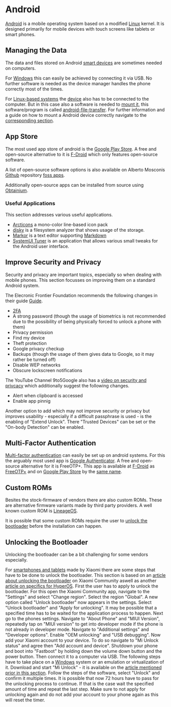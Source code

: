 # Android

[Android](https://www.android.com/) is a mobile operating system based on a modified
[Linux](/wiki/linux.md) kernel.
It is designed primarily for mobile devices with touch screens like tablets or smart phones.

## Managing the Data

The data and files stored on Android
[smart devices](/wiki/smart_device.md#smartphones-and-tablet-computers) are sometimes needed on
computers.

For [Windows](/wiki/windows.md) this can easily be achieved by connecting it via USB.
No further software is needed as the device manager handles the phone correctly most of the times.

For [Linux-based systems](/wiki/linux.md) the
[device](/wiki/smart_device.md#smartphones-and-tablet-computers) also has to be connected to the
computer.
But in this case also a software is needed to [mount it](/wiki/linux/disk-management.md#mounting),
this software/program is called [android-file-transfer](/wiki/linux/android-file-transfer.md).
For further information and a guide on how to mount a Android device correctly navigate to the
[corresponding section](/wiki/linux/android-file-transfer.md#mounting-and-unmounting-android-device).

## App Store

The most used app store of android is the [Google Play Store](https://play.google.com/).
A free and open-source alternative to it is [F-Droid](/wiki/android/f-droid.md) which only features
open-source software.

A list of open-source software options is also available on Alberto Mosconis
[Github](/wiki/git_%28general%29.md#server-with-web-interface) repository
[foss apps](https://github.com/albertomosconi/foss-apps/tree/main).

Additionally open-source apps can be installed from source using
[Obtainium](https://github.com/ImranR98/Obtainium).

### Useful Applications

This section addresses various useful applications.

- [Arcticons](https://github.com/Donnnno/Arcticons) a mono-color line-based icon pack
- [disky](https://github.com/newhinton/disky) is a filesystem analyzer that shows usage of the
  storage.
- [Markor](https://github.com/gsantner/markor) is a text editor supporting
  [Markdown](/wiki/markup_language.md)
- [SystemUI Tuner](https://play.google.com/store/apps/details?id=com.zacharee1.systemuituner) is an
  application that allows various small tweaks for the Android user interface.

## Improve Security and Privacy

Security and privacy are important topics, especially so when dealing with mobile phones.
This section focusses on improving them on a standard Android system.

The Elecronic Frontier Foundation recommends the following changes in their guide 
[Guide](https://ssd.eff.org/module/how-to-get-to-know-android-privacy-and-security-settings).

- [2FA](#multi-factor-authentication)
- A strong password (though the usage of biometrics is not recommended due to the possibility of
  being physically forced to unlock a phone with them)
- Privacy permission
- Find my device
- Theft protection
- Google privacy checkup
- Backups (though the usage of them gives data to Google, so it may rather be turned off)
- Disable WEP networks
- Obscure lockscreen notifications

The YouTube Channel 9to5Google also has a 
[video on security and privcacy](https://www.youtube.com/watch?v=eswIeNxSIqo) which additionally
suggest the following changes.

- Alert when clipboard is accessed
- Enable app pinnig

Another option to add which may not improve security or privacy but improves usability - especially
if a difficult passphrase is used - is the enabling of "Extend Unlock".
There "Trusted Devices" can be set or the "On-body Detection" can be enabled.

## Multi-Factor Authentication

[Multi-factor authentication](/wiki/multi-factor_authentication.md) can easily be set up on android
systems.
For this the arguably most used app is
[Google Authenticator](https://play.google.com/store/apps/details?id=com.google.android.apps.authenticator2&hl=de&gl=US).
A free and open-source alternative for it is FreeOTP+.
This app is available at [F-Droid](/wiki/android/f-droid.md) as
[FreeOTP+](https://f-droid.org/de/packages/org.liberty.android.freeotpplus/) and on
[Google Play Store](#app-store) by the
[same name](https://f-droid.org/de/packages/org.liberty.android.freeotpplus/).

## Custom ROMs

Besites the stock-firmware of vendors there are also custom ROMs.
These are alternative firmware variants made by third party providers.
A well known custom ROM is [LineageOS](/wiki/android/lineageos.md).

It is possible that some custom ROMs require the user to
[unlock the bootloader](#unlocking-the-bootloader) before the installation can happen.

## Unlocking the Bootloader

Unlocking the bootloader can be a bit challenging for some vendors especially.

For [smartphones and tablets](/wiki/smart_device.md#smartphones-and-tablet-computers) made by
Xiaomi there are some steps that have to be done to unlock the bootloader.
This section is based on an
[article about unlocking the bootloader](https://new.c.mi.com/global/post/101245) on Xiaomi
Community aswell as another
[article on specifics for HyperOS](https://xiaomiui.net/how-unlock-bootloader-xiaomi-hyperos-53493/).
First the user has to apply to unlock the bootloader.
For this open the Xiaomi Community app, navigate to the "Settings" and select "Change region".
Select the region "Global".
A new option called "Unlock bootloader" now appears in the settings.
Select "Unlock bootloader" and "Apply for unlocking".
It may be possible that a specified time has to be waited for the application process to happen.
Next go to the phones settings.
Navigate to "About Phone" and "MIUI Version", repeatedly tap on "MIUI version" to get into
developer mode if the phone is not already in developer mode.
Navigate to "Additional settings" and "Developer options".
Enable "OEM unlocking" and "USB debugging".
Now add your Xiaomi account to your device.
To do so navigate to "Mi Unlock status" and agree then "Add account and device".
Shutdown your phone and boot into "Fastboot" by holding down the volume down button and the power
button.
Then connect it to a computer via USB.
The following steps have to take place on a [Windows](/wiki/windows.md) system or an emulation or
virtualization of it.
Download and start "Mi Unlock" - it is available on the
[article mentioned prior in this section](https://new.c.mi.com/global/post/101245).
Follow the steps of the software, select "Unlock" and confirm it multiple times.
It is possible that now 72 hours have to pass for the unlocking process to continue.
If that is the case wait the specified amount of time and repeat the last step.
Make sure to not apply for unlocking again and do not add your account to your phone again as this
will reset the timer.
